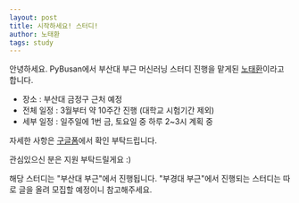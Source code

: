 ```yaml
---
layout: post
title: 시작하세요! 스터디!
author: 노태환
tags: study
---
```


안녕하세요. PyBusan에서 부산대 부근 머신러닝 스터디 진행을 맡게된 [노태환](mailto:taehwanno.dev@gmail.com )이라고 합니다.

- 장소 : 부산대 금정구 근처 예정
- 전체 일정 : 3월부터 약 10주간 진행 (대학교 시험기간 제외)
- 세부 일정 : 일주일에 1번 금, 토요일 중 하루 2~3시 계획 중

자세한 사항은 [구글폼](https://docs.google.com/forms/d/e/1FAIpQLSdOfcbAfeQVVOX5kYI61HbnEd1p0NR1tWFaK99JyCqFjhm9Tg/viewform?fbclid=IwAR3PMKvW3-1bVoIA_zahoCEHpYbW1WDLjsff5Vap61jYQYO9FM4A5aKf4T8)에서 확인 부탁드립니다.

관심있으신 분은 지원 부탁드릴게요 :)

해당 스터디는 "부산대 부근"에서 진행됩니다. "부경대 부근"에서 진행되는 스터디는 따로 글을 올려 모집할 예정이니 참고해주세요.

